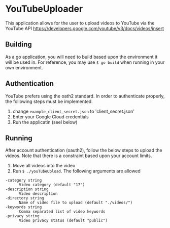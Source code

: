 # YouTubeUploader
This application allows for the user to upload videos to YouTube via the YouTube API <https://developers.google.com/youtube/v3/docs/videos/insert>

## Building
As a go application, you will need to build based upon the environment it will be used in. For reference, you may use `$ go build` when running in your own environment.

## Authentication
YouTube prefers using the oath2 standard. In order to authenticate properly, the following steps must be implemented.

1. change `example_client_secret.json` to 'client_secret.json'
2. Enter your Google Cloud credentials
3. Run the applicatin (seel below)

## Running
After account authentication (oauth2), follow the below steps to upload the videos. Note that there is a constraint based upon your account limits.
1. Move all videos into the video 
2. Run `$ ./youTubeUpload`. The following arguments are allowed
```
-category string
      Video category (default "17")
-description string
      Video description
-directory string
      Name of video file to upload (default "./videos/")
-keywords string
      Comma separated list of video keywords
-privacy string
      Video privacy status (default "public")
```
